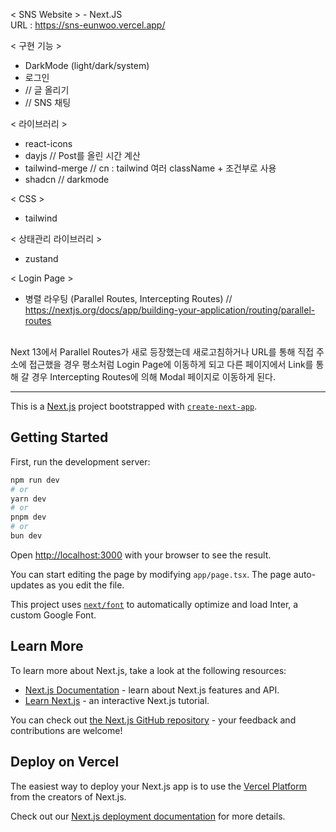 < SNS Website > - Next.JS <br/>
URL : https://sns-eunwoo.vercel.app/

< 구현 기능 >
- DarkMode (light/dark/system)
- 로그인
- // 글 올리기
- // SNS 채팅


< 라이브러리 >
- react-icons 
- dayjs  // Post를 올린 시간 계산
- tailwind-merge   // cn : tailwind 여러 className + 조건부로 사용
- shadcn   // darkmode

< CSS >
- tailwind

< 상태관리 라이브러리 >
- zustand

< Login Page >
- 병렬 라우팅 (Parallel Routes, Intercepting Routes)    // https://nextjs.org/docs/app/building-your-application/routing/parallel-routes
<br/>
Next 13에서 Parallel Routes가 새로 등장했는데 새로고침하거나 URL를 통해 직접 주소에 접근했을 경우 평소처럼 Login Page에 이동하게 되고 다른 페이지에서 Link를 통해 갈 경우 Intercepting Routes에 의해 Modal 페이지로 이동하게 된다.

***
This is a [Next.js](https://nextjs.org/) project bootstrapped with [`create-next-app`](https://github.com/vercel/next.js/tree/canary/packages/create-next-app).

## Getting Started

First, run the development server:

```bash
npm run dev
# or
yarn dev
# or
pnpm dev
# or
bun dev
```

Open [http://localhost:3000](http://localhost:3000) with your browser to see the result.

You can start editing the page by modifying `app/page.tsx`. The page auto-updates as you edit the file.

This project uses [`next/font`](https://nextjs.org/docs/basic-features/font-optimization) to automatically optimize and load Inter, a custom Google Font.

## Learn More

To learn more about Next.js, take a look at the following resources:

- [Next.js Documentation](https://nextjs.org/docs) - learn about Next.js features and API.
- [Learn Next.js](https://nextjs.org/learn) - an interactive Next.js tutorial.

You can check out [the Next.js GitHub repository](https://github.com/vercel/next.js/) - your feedback and contributions are welcome!

## Deploy on Vercel

The easiest way to deploy your Next.js app is to use the [Vercel Platform](https://vercel.com/new?utm_medium=default-template&filter=next.js&utm_source=create-next-app&utm_campaign=create-next-app-readme) from the creators of Next.js.

Check out our [Next.js deployment documentation](https://nextjs.org/docs/deployment) for more details.
